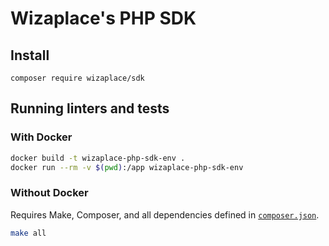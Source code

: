 # Wizaplace's PHP SDK

## Install

`composer require wizaplace/sdk`

## Running linters and tests

### With Docker

```bash
docker build -t wizaplace-php-sdk-env .
docker run --rm -v $(pwd):/app wizaplace-php-sdk-env
```

### Without Docker

Requires Make, Composer, and all dependencies defined in [`composer.json`](/composer.json).

```bash
make all
```
